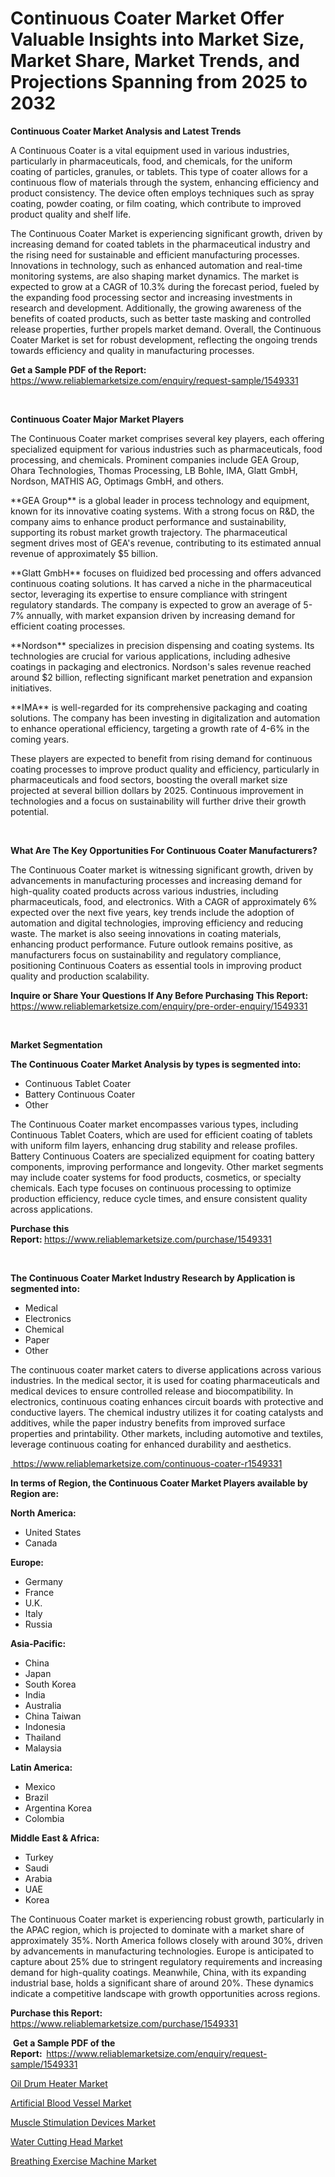 <p><h1>Continuous Coater Market Offer Valuable Insights into Market Size, Market Share, Market Trends, and Projections Spanning from 2025 to 2032</h1></p><p><strong>Continuous Coater Market Analysis and Latest Trends</strong></p>
<p><p>A Continuous Coater is a vital equipment used in various industries, particularly in pharmaceuticals, food, and chemicals, for the uniform coating of particles, granules, or tablets. This type of coater allows for a continuous flow of materials through the system, enhancing efficiency and product consistency. The device often employs techniques such as spray coating, powder coating, or film coating, which contribute to improved product quality and shelf life.</p><p>The Continuous Coater Market is experiencing significant growth, driven by increasing demand for coated tablets in the pharmaceutical industry and the rising need for sustainable and efficient manufacturing processes. Innovations in technology, such as enhanced automation and real-time monitoring systems, are also shaping market dynamics. The market is expected to grow at a CAGR of 10.3% during the forecast period, fueled by the expanding food processing sector and increasing investments in research and development. Additionally, the growing awareness of the benefits of coated products, such as better taste masking and controlled release properties, further propels market demand. Overall, the Continuous Coater Market is set for robust development, reflecting the ongoing trends towards efficiency and quality in manufacturing processes.</p></p>
<p><strong>Get a Sample PDF of the Report:&nbsp;</strong> <a href="https://www.reliablemarketsize.com/enquiry/request-sample/1549331?utm_campaign=1943&utm_medium=2&utm_source=Github&utm_content=ia&utm_term=10042025&utm_id=continuous-coater">https://www.reliablemarketsize.com/enquiry/request-sample/1549331</a></p>
<p>&nbsp;</p>
<p><strong>Continuous Coater Major Market Players</strong></p>
<p><p>The Continuous Coater market comprises several key players, each offering specialized equipment for various industries such as pharmaceuticals, food processing, and chemicals. Prominent companies include GEA Group, Ohara Technologies, Thomas Processing, LB Bohle, IMA, Glatt GmbH, Nordson, MATHIS AG, Optimags GmbH, and others.</p><p>**GEA Group** is a global leader in process technology and equipment, known for its innovative coating systems. With a strong focus on R&D, the company aims to enhance product performance and sustainability, supporting its robust market growth trajectory. The pharmaceutical segment drives most of GEA's revenue, contributing to its estimated annual revenue of approximately $5 billion.</p><p>**Glatt GmbH** focuses on fluidized bed processing and offers advanced continuous coating solutions. It has carved a niche in the pharmaceutical sector, leveraging its expertise to ensure compliance with stringent regulatory standards. The company is expected to grow an average of 5-7% annually, with market expansion driven by increasing demand for efficient coating processes.</p><p>**Nordson** specializes in precision dispensing and coating systems. Its technologies are crucial for various applications, including adhesive coatings in packaging and electronics. Nordson's sales revenue reached around $2 billion, reflecting significant market penetration and expansion initiatives.</p><p>**IMA** is well-regarded for its comprehensive packaging and coating solutions. The company has been investing in digitalization and automation to enhance operational efficiency, targeting a growth rate of 4-6% in the coming years. </p><p>These players are expected to benefit from rising demand for continuous coating processes to improve product quality and efficiency, particularly in pharmaceuticals and food sectors, boosting the overall market size projected at several billion dollars by 2025. Continuous improvement in technologies and a focus on sustainability will further drive their growth potential.</p></p>
<p>&nbsp;</p>
<p><strong>What Are The Key Opportunities For Continuous Coater Manufacturers?</strong></p>
<p><p>The Continuous Coater market is witnessing significant growth, driven by advancements in manufacturing processes and increasing demand for high-quality coated products across various industries, including pharmaceuticals, food, and electronics. With a CAGR of approximately 6% expected over the next five years, key trends include the adoption of automation and digital technologies, improving efficiency and reducing waste. The market is also seeing innovations in coating materials, enhancing product performance. Future outlook remains positive, as manufacturers focus on sustainability and regulatory compliance, positioning Continuous Coaters as essential tools in improving product quality and production scalability.</p></p>
<p><strong>Inquire or Share Your Questions If Any Before Purchasing This Report:</strong> <a href="https://www.reliablemarketsize.com/enquiry/pre-order-enquiry/1549331?utm_campaign=1943&utm_medium=2&utm_source=Github&utm_content=ia&utm_term=10042025&utm_id=continuous-coater">https://www.reliablemarketsize.com/enquiry/pre-order-enquiry/1549331</a></p>
<p>&nbsp;</p>
<p><strong>Market Segmentation</strong></p>
<p><strong>The Continuous Coater Market Analysis by types is segmented into:</strong></p>
<p><ul><li>Continuous Tablet Coater</li><li>Battery Continuous Coater</li><li>Other</li></ul></p>
<p><p>The Continuous Coater market encompasses various types, including Continuous Tablet Coaters, which are used for efficient coating of tablets with uniform film layers, enhancing drug stability and release profiles. Battery Continuous Coaters are specialized equipment for coating battery components, improving performance and longevity. Other market segments may include coater systems for food products, cosmetics, or specialty chemicals. Each type focuses on continuous processing to optimize production efficiency, reduce cycle times, and ensure consistent quality across applications.</p></p>
<p><strong>Purchase this Report:&nbsp;</strong><a href="https://www.reliablemarketsize.com/purchase/1549331?utm_campaign=1943&utm_medium=2&utm_source=Github&utm_content=ia&utm_term=10042025&utm_id=continuous-coater">https://www.reliablemarketsize.com/purchase/1549331</a></p>
<p>&nbsp;</p>
<p><strong>The Continuous Coater Market Industry Research by Application is segmented into:</strong></p>
<p><ul><li>Medical</li><li>Electronics</li><li>Chemical</li><li>Paper</li><li>Other</li></ul></p>
<p><p>The continuous coater market caters to diverse applications across various industries. In the medical sector, it is used for coating pharmaceuticals and medical devices to ensure controlled release and biocompatibility. In electronics, continuous coating enhances circuit boards with protective and conductive layers. The chemical industry utilizes it for coating catalysts and additives, while the paper industry benefits from improved surface properties and printability. Other markets, including automotive and textiles, leverage continuous coating for enhanced durability and aesthetics.</p></p>
<p><a href="https://www.reliablemarketsize.com/continuous-coater-r1549331?utm_campaign=1943&utm_medium=2&utm_source=Github&utm_content=ia&utm_term=10042025&utm_id=continuous-coater">&nbsp;https://www.reliablemarketsize.com/continuous-coater-r1549331</a></p>
<p><strong>In terms of Region, the Continuous Coater Market Players available by Region are:</strong></p>
<p>
    <p> <strong> North America: </strong>
        <ul>
            <li>United States</li>
            <li>Canada</li>
        </ul>
        </p> 
    <p> <strong> Europe: </strong>
        <ul>
            <li>Germany</li>
            <li>France</li>
            <li>U.K.</li>
            <li>Italy</li>
            <li>Russia</li>
        </ul>
        </p> 
    <p> <strong> Asia-Pacific: </strong>
        <ul>
            <li>China</li>
            <li>Japan</li>
            <li>South Korea</li>
            <li>India</li>
            <li>Australia</li>
            <li>China Taiwan</li>
            <li>Indonesia</li>
            <li>Thailand</li>
            <li>Malaysia</li>
        </ul>
        </p> 
    <p> <strong> Latin America: </strong>
        <ul>
            <li>Mexico</li>
            <li>Brazil</li>
            <li>Argentina Korea</li>
            <li>Colombia</li>
        </ul>
        </p> 
    <p> <strong> Middle East & Africa: </strong>
        <ul>
            <li>Turkey</li>
            <li>Saudi</li>
            <li>Arabia</li>
            <li>UAE</li>
            <li>Korea</li>
        </ul>
    </p>
    </p>
<p><p>The Continuous Coater market is experiencing robust growth, particularly in the APAC region, which is projected to dominate with a market share of approximately 35%. North America follows closely with around 30%, driven by advancements in manufacturing technologies. Europe is anticipated to capture about 25% due to stringent regulatory requirements and increasing demand for high-quality coatings. Meanwhile, China, with its expanding industrial base, holds a significant share of around 20%. These dynamics indicate a competitive landscape with growth opportunities across regions.</p></p>
<p><strong>Purchase this Report: </strong><a href="https://www.reliablemarketsize.com/purchase/1549331?utm_campaign=1943&utm_medium=2&utm_source=Github&utm_content=ia&utm_term=10042025&utm_id=continuous-coater">https://www.reliablemarketsize.com/purchase/1549331</a></p>
<p>&nbsp;<strong>Get a Sample PDF of the Report:&nbsp;&nbsp;</strong><a href="https://www.reliablemarketsize.com/enquiry/request-sample/1549331?utm_campaign=1943&utm_medium=2&utm_source=Github&utm_content=ia&utm_term=10042025&utm_id=continuous-coater">https://www.reliablemarketsize.com/enquiry/request-sample/1549331</a></p>
<p><strong></strong></p>
<p><p><a href="https://github.com/daemluari/Market-Research-Report-List-1/blob/main/oil-drum-heater-market.md?utm_campaign=1943&utm_medium=2&utm_source=Github&utm_content=ia&utm_term=10042025&utm_id=continuous-coater">Oil Drum Heater Market</a></p><p><a href="https://www.linkedin.com/pulse/strong-growth-anticipated-global-artificial-blood-vessel-fqnhe?utm_campaign=1943&utm_medium=2&utm_source=Github&utm_content=ia&utm_term=10042025&utm_id=continuous-coater">Artificial Blood Vessel Market</a></p><p><a href="https://www.linkedin.com/pulse/comprehensive-muscle-stimulation-devices-market-report-5llwe?utm_campaign=1943&utm_medium=2&utm_source=Github&utm_content=ia&utm_term=10042025&utm_id=continuous-coater">Muscle Stimulation Devices Market</a></p><p><a href="https://github.com/iquiseeboli/Market-Research-Report-List-1/blob/main/water-cutting-head-market.md?utm_campaign=1943&utm_medium=2&utm_source=Github&utm_content=ia&utm_term=10042025&utm_id=continuous-coater">Water Cutting Head Market</a></p><p><a href="https://www.linkedin.com/pulse/global-breathing-exercise-machine-market-report-2025-2032-ebrze?utm_campaign=1943&utm_medium=2&utm_source=Github&utm_content=ia&utm_term=10042025&utm_id=continuous-coater">Breathing Exercise Machine Market</a></p></p>